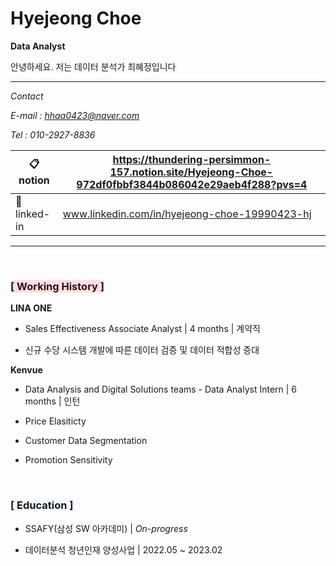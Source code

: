 # Hyejeong Choe

**Data Analyst**

안녕하세요. 저는 데이터 분석가 최혜정입니다

----

*Contact*

*E-mail : hhaa0423@naver.com*


*Tel : 010-2927-8836*


| :clipboard: notion | https://thundering-persimmon-157.notion.site/Hyejeong-Choe-972df0fbbf3844b086042e29aeb4f288?pvs=4 |
| ------------------ | ------------------------------------------------------------------------------------------------- |
| :link: linked-in   | www.linkedin.com/in/hyejeong-choe-19990423-hj                                                     |

----

<br>

### <span style="background-color: #ffdce0">[ Working History ]</span>

**LINA ONE**

* Sales Effectiveness Associate Analyst | 4 months | 계약직

* 신규 수당 시스템 개발에 따른 데이터 검증 및 데이터 적합성 증대

**Kenvue**

* Data Analysis and Digital Solutions teams - Data Analyst Intern | 6 months | 인턴

* Price Elasiticty

* Customer Data Segmentation

* Promotion Sensitivity
  
  <br>

### <span style="background-color: #f1f8ff">[ Education ]</span>

* SSAFY(삼성 SW 아카데미) | *On-progress*

* 데이터분석 청년인재 양성사업 | 2022.05 ~ 2023.02


